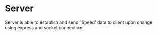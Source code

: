 # Server

Server is able to establish and send 'Speed' data to client upon change using express and socket connection.
